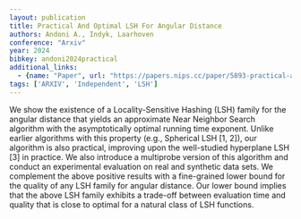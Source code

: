 ```yaml
---
layout: publication
title: Practical And Optimal LSH For Angular Distance
authors: Andoni A., Indyk, Laarhoven
conference: "Arxiv"
year: 2024
bibkey: andoni2024practical
additional_links:
  - {name: "Paper", url: "https://papers.nips.cc/paper/5893-practical-and-optimal-lsh-for-angular-distance.pdf"}
tags: ['ARXIV', 'Independent', 'LSH']
---
```

We show the existence of a Locality-Sensitive Hashing (LSH) family for the angular
distance that yields an approximate Near Neighbor Search algorithm with the
asymptotically optimal running time exponent. Unlike earlier algorithms with this
property (e.g., Spherical LSH [1, 2]), our algorithm is also practical, improving
upon the well-studied hyperplane LSH [3] in practice. We also introduce a multiprobe
version of this algorithm and conduct an experimental evaluation on real
and synthetic data sets.
We complement the above positive results with a fine-grained lower bound for the
quality of any LSH family for angular distance. Our lower bound implies that the
above LSH family exhibits a trade-off between evaluation time and quality that is
close to optimal for a natural class of LSH functions.
